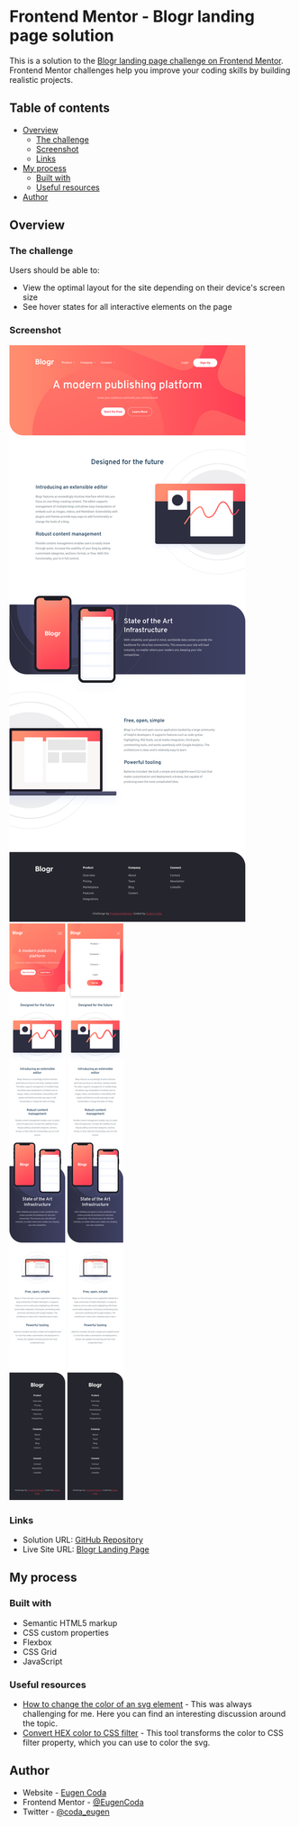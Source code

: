 # Frontend Mentor - Blogr landing page solution

This is a solution to the [Blogr landing page challenge on Frontend Mentor](https://www.frontendmentor.io/challenges/blogr-landing-page-EX2RLAApP). Frontend Mentor challenges help you improve your coding skills by building realistic projects.

## Table of contents

- [Overview](#overview)
  - [The challenge](#the-challenge)
  - [Screenshot](#screenshot)
  - [Links](#links)
- [My process](#my-process)
  - [Built with](#built-with)
  - [Useful resources](#useful-resources)
- [Author](#author)

## Overview

### The challenge

Users should be able to:

- View the optimal layout for the site depending on their device's screen size
- See hover states for all interactive elements on the page

### Screenshot

![](./images/screenshot_desktop.png)
![](./images/screenshot_mobile.png)
![](./images/screenshot_mobile_active.png)

### Links

- Solution URL: [GitHub Repository](https://github.com/EugenCoda/frontend-mentor-blogr-landing-page)
- Live Site URL: [Blogr Landing Page](https://blogr-landing-page-frontend-challenge.netlify.app/)

## My process

### Built with

- Semantic HTML5 markup
- CSS custom properties
- Flexbox
- CSS Grid
- JavaScript

### Useful resources

- [How to change the color of an svg element](https://stackoverflow.com/questions/22252472/how-to-change-the-color-of-an-svg-element) - This was always challenging for me. Here you can find an interesting discussion around the topic.
- [Convert HEX color to CSS filter](https://codepen.io/sosuke/pen/Pjoqqp) - This tool transforms the color to CSS filter property, which you can use to color the svg.

## Author

- Website - [Eugen Coda](https://eugencoda.github.io/)
- Frontend Mentor - [@EugenCoda](https://www.frontendmentor.io/profile/EugenCoda)
- Twitter - [@coda_eugen](https://www.twitter.com/coda_eugen)
